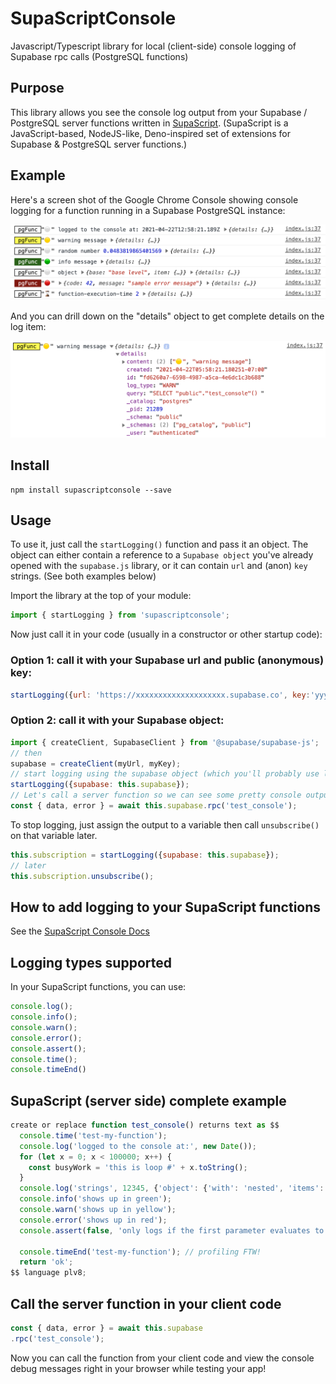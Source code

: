 # SupaScriptConsole
Javascript/Typescript library for local (client-side) console logging of Supabase rpc calls (PostgreSQL functions)

## Purpose
This library allows you see the console log output from your Supabase / PostgreSQL server functions written in [SupaScript](https://github.com/burggraf/SupaScript).  (SupaScript is a JavaScript-based, NodeJS-like, Deno-inspired set of extensions for Supabase & PostgreSQL server functions.)

## Example
Here's a screen shot of the Google Chrome Console showing console logging for a function running in a Supabase PostgreSQL instance:

![Chrome Debugger](./docs/sample_chrome_console_output.png)

And you can drill down on the "details" object to get complete details on the log item:

![Details Drill-down](./docs/sample_chome_console_details.png)

## Install
```
npm install supascriptconsole --save
```

## Usage
To use it, just call the `startLogging()` function and pass it an object. The object can either contain a reference to a `Supabase object` you've already opened with the `supabase.js` library, or it can contain `url` and (anon) `key` strings.  (See both examples below)

Import the library at the top of your module:
```js
import { startLogging } from 'supascriptconsole';
```
Now just call it in your code (usually in a constructor or other startup code):

### Option 1: call it with your Supabase url and public (anonymous) key:
```js
startLogging({url: 'https://xxxxxxxxxxxxxxxxxxxx.supabase.co', key:'yyyyyyyyyyyyyyyyyyyyyyyyyyy'});
```
### Option 2: call it with your Supabase object:
```js
import { createClient, SupabaseClient } from '@supabase/supabase-js';
// then
supabase = createClient(myUrl, myKey);
// start logging using the supabase object (which you'll probably use later to call your .rpc functions!
startLogging({supabase: this.supabase});
// Let's call a server function so we can see some pretty console output in our browser console!
const { data, error } = await this.supabase.rpc('test_console');
```

To stop logging, just assign the output to a variable then call `unsubscribe()` on that variable later.
```js
this.subscription = startLogging({supabase: this.supabase});
// later
this.subscription.unsubscribe();
```
## How to add logging to your SupaScript functions
See the [SupaScript Console Docs](https://github.com/burggraf/SupaScript/blob/main/docs/console.md)

## Logging types supported
In your SupaScript functions, you can use:
```js
console.log();
console.info();
console.warn();
console.error();
console.assert();
console.time();
console.timeEnd()
```

## SupaScript (server side) complete example
```js
create or replace function test_console() returns text as $$
  console.time('test-my-function');
  console.log('logged to the console at:', new Date());
  for (let x = 0; x < 100000; x++) {
    const busyWork = 'this is loop #' + x.toString();
  }
  console.log('strings', 12345, {'object': {'with': 'nested', 'items': [1, 2, 3, 'Go!']}});
  console.info('shows up in green');
  console.warn('shows up in yellow');
  console.error('shows up in red');
  console.assert(false, 'only logs if the first parameter evaluates to false');

  console.timeEnd('test-my-function'); // profiling FTW!
  return 'ok';
$$ language plv8;
```

## Call the server function in your client code
```js
const { data, error } = await this.supabase
.rpc('test_console');
```
Now you can call the function from your client code and view the console debug messages right in your browser while testing your app!
